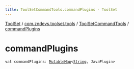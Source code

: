 ```yaml
---
title: ToolSetCommandTools.commandPlugins - ToolSet
---
```


[ToolSet](../../index.html) / [com.zndevs.toolset.tools](../index.html) / [ToolSetCommandTools](index.html) / [commandPlugins](./command-plugins.html)

# commandPlugins

`val commandPlugins: `[`MutableMap`](https://kotlinlang.org/api/latest/jvm/stdlib/kotlin.collections/-mutable-map/index.html)`<`[`String`](https://kotlinlang.org/api/latest/jvm/stdlib/kotlin/-string/index.html)`, JavaPlugin>`